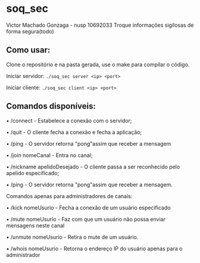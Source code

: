 # soq_sec
Victor Machado Gonzaga - nusp 10692033
Troque informações sigilosas de forma segura(todo)

## Como usar:
Clone o repositório e na pasta gerada, use o make para compilar o código.

Iniciar servidor:
```./soq_sec server <ip> <port>```

Iniciar cliente:
```./soq_sec client <ip> <port>```


## Comandos disponíveis:

• /connect - Estabelece a conexão com o servidor;

• /quit - O cliente fecha a conexão e fecha a aplicação;

• /ping - O servidor retorna "pong"assim que receber a mensagem

• /join nomeCanal - Entra no canal;

• /nickname apelidoDesejado - O cliente passa a ser reconhecido pelo apelido especificado;

• /ping - O servidor retorna "pong"assim que receber a mensagem.

Comandos apenas para administradores de canais:

• /kick nomeUsurio - Fecha a conexão de um usuário especificado

• /mute nomeUsurio - Faz com que um usuário não possa enviar mensagens neste canal

• /unmute nomeUsurio - Retira o mute de um usuário.

• /whois nomeUsurio - Retorna o endereço IP do usuário apenas para o administrador
